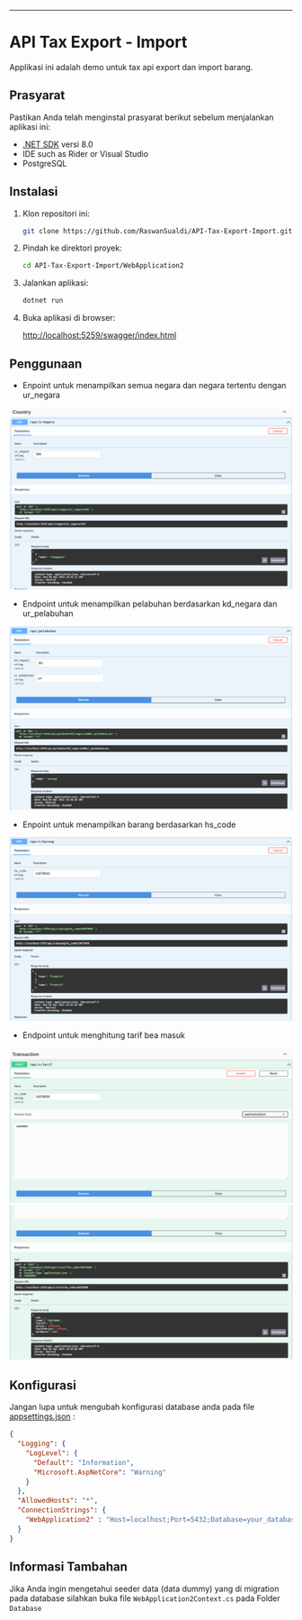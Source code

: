 

---

# API Tax Export - Import

Applikasi ini adalah demo untuk tax api export dan import barang.

## Prasyarat

Pastikan Anda telah menginstal prasyarat berikut sebelum menjalankan aplikasi ini:

- [.NET SDK](https://dotnet.microsoft.com/download) versi 8.0
- IDE such as Rider or Visual Studio
- PostgreSQL

## Instalasi

1. Klon repositori ini:

    ```bash
    git clone https://github.com/RaswanSualdi/API-Tax-Export-Import.git
    ```

2. Pindah ke direktori proyek:

    ```bash
    cd API-Tax-Export-Import/WebApplication2
    ```

3. Jalankan aplikasi:

    ```bash
    dotnet run
    ```

4. Buka aplikasi di browser:

   [http://localhost:5259/swagger/index.html](http://localhost:5259/swagger/index.html)

## Penggunaan

- Enpoint untuk menampilkan semua negara dan negara tertentu dengan ur_negara

![Screenshot 1](Screenshot%20from%202023-12-04%2021-32-15.png)


- Endpoint untuk menampilkan pelabuhan berdasarkan kd_negara dan ur_pelabuhan

![Screenshot 2](Screenshot%20from%202023-12-04%2021-37-12.png)

- Enpoint untuk menampilkan barang berdasarkan hs_code

![Screenshot 3](Screenshot%20from%202023-12-04%2021-41-58.png)

- Endpoint untuk menghitung tarif bea masuk 

![Screenshot 4](Screenshot%20from%202023-12-04%2021-46-06.png)
![Screenshot 5](Screenshot%20from%202023-12-04%2021-47-26.png)

## Konfigurasi

Jangan lupa untuk mengubah konfigurasi database anda pada file [appsettings.json](appsettings.json) : 
```json
{
  "Logging": {
    "LogLevel": {
      "Default": "Information",
      "Microsoft.AspNetCore": "Warning"
    }
  },
  "AllowedHosts": "*",
  "ConnectionStrings": {
    "WebApplication2" : "Host=localhost;Port=5432;Database=your_database;Username=your_username;Password=your_password"
  }
}
```

## Informasi Tambahan

Jika Anda ingin mengetahui seeder data (data dummy) yang di migration pada database silahkan buka file ```WebApplication2Context.cs```
pada Folder ```Database```

